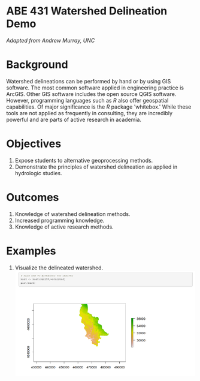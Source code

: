 # ABE 431 Watershed Delineation Demo
*Adapted from Andrew Murray, UNC*

# Background

Watershed delineations can be performed by hand or by using GIS software. The most common software applied in engineering practice is ArcGIS. Other GIS software includes the open source QGIS software. However, programming languages such as *R* also offer geospatial capabilities. Of major significance is the *R* package 'whitebox.' While these tools are not applied as frequently in consulting, they are incredibly powerful and are parts of active research in academia. 

# Objectives

1. Expose students to alternative geoprocessing methods. 
2. Demonstrate the principles of watershed delineation as applied in hydrologic studies. 

# Outcomes

1. Knowledge of watershed delineation methods. 
2. Increased programming knowledge. 
3. Knowledge of active research methods. 

# Examples

1. Visualize the delineated watershed. 
![Watershed in Story County](https://github.com/bnahkala/abe-watersheds/blob/master/img/watershed.png)

